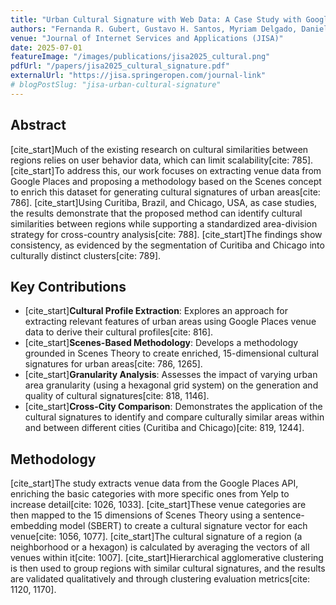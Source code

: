 ```yaml
---
title: "Urban Cultural Signature with Web Data: A Case Study with Google Places Venues"
authors: "Fernanda R. Gubert, Gustavo H. Santos, Myriam Delgado, Daniel Silver, Thiago H. Silva"
venue: "Journal of Internet Services and Applications (JISA)"
date: 2025-07-01
featureImage: "/images/publications/jisa2025_cultural.png"
pdfUrl: "/papers/jisa2025_cultural_signature.pdf"
externalUrl: "https://jisa.springeropen.com/journal-link"
# blogPostSlug: "jisa-urban-cultural-signature"
---
```


## Abstract

[cite_start]Much of the existing research on cultural similarities between regions relies on user behavior data, which can limit scalability[cite: 785]. [cite_start]To address this, our work focuses on extracting venue data from Google Places and proposing a methodology based on the Scenes concept to enrich this dataset for generating cultural signatures of urban areas[cite: 786]. [cite_start]Using Curitiba, Brazil, and Chicago, USA, as case studies, the results demonstrate that the proposed method can identify cultural similarities between regions while supporting a standardized area-division strategy for cross-country analysis[cite: 788]. [cite_start]The findings show consistency, as evidenced by the segmentation of Curitiba and Chicago into culturally distinct clusters[cite: 789].

## Key Contributions

- [cite_start]**Cultural Profile Extraction**: Explores an approach for extracting relevant features of urban areas using Google Places venue data to derive their cultural profiles[cite: 816].
- [cite_start]**Scenes-Based Methodology**: Develops a methodology grounded in Scenes Theory to create enriched, 15-dimensional cultural signatures for urban areas[cite: 786, 1265].
- [cite_start]**Granularity Analysis**: Assesses the impact of varying urban area granularity (using a hexagonal grid system) on the generation and quality of cultural signatures[cite: 818, 1146].
- [cite_start]**Cross-City Comparison**: Demonstrates the application of the cultural signatures to identify and compare culturally similar areas within and between different cities (Curitiba and Chicago)[cite: 819, 1244].

## Methodology

[cite_start]The study extracts venue data from the Google Places API, enriching the basic categories with more specific ones from Yelp to increase detail[cite: 1026, 1033]. [cite_start]These venue categories are then mapped to the 15 dimensions of Scenes Theory using a sentence-embedding model (SBERT) to create a cultural signature vector for each venue[cite: 1056, 1077]. [cite_start]The cultural signature of a region (a neighborhood or a hexagon) is calculated by averaging the vectors of all venues within it[cite: 1007]. [cite_start]Hierarchical agglomerative clustering is then used to group regions with similar cultural signatures, and the results are validated qualitatively and through clustering evaluation metrics[cite: 1120, 1170].
